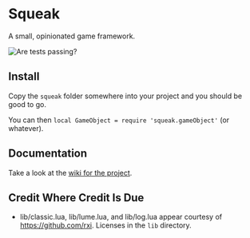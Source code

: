 # Squeak

A small, opinionated game framework.

![Are tests passing?](https://github.com/drhayes/squeak.lua/workflows/Tests/badge.svg)


## Install

Copy the `squeak` folder somewhere into your project and you should be good to go.

You can then `local GameObject = require 'squeak.gameObject'` (or whatever).


## Documentation

Take a look at the [wiki for the project][project-wiki].


## Credit Where Credit Is Due

* lib/classic.lua, lib/lume.lua, and lib/log.lua appear courtesy of https://github.com/rxi. Licenses in the `lib` directory.



[project-wiki]: https://github.com/drhayes/squeak.lua/wiki
